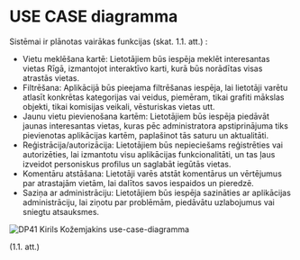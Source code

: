 #  USE CASE diagramma

Sistēmai ir plānotas vairākas funkcijas (skat. 1.1. att.) : 
* Vietu meklēšana kartē: Lietotājiem būs iespēja meklēt interesantas vietas Rīgā, izmantojot interaktīvo karti, kurā būs norādītas visas atrastās vietas.
* Filtrēšana: Aplikācijā būs pieejama filtrēšanas iespēja, lai lietotāji varētu atlasīt konkrētas kategorijas vai veidus, piemēram, tikai grafiti mākslas objekti, tikai komisijas veikali, vēsturiskas vietas utt.
* Jaunu vietu pievienošana kartēm: Lietotājiem būs iespēja piedāvāt jaunas interesantas vietas, kuras pēc administratora apstiprinājuma tiks pievienotas aplikācijas kartēm, paplašinot tās saturu un aktualitāti.
* Reģistrācija/autorizācija: Lietotājiem būs nepieciešams reģistrēties vai autorizēties, lai izmantotu visu aplikācijas funkcionalitāti, un tas ļaus izveidot personiskus profilus un saglabāt iegūtās vietas.
* Komentāru atstāšana: Lietotāji varēs atstāt komentārus un vērtējumus par atrastajām vietām, lai dalītos savos iespaidos un pieredzē.
* Saziņa ar administrāciju: Lietotājiem būs iespēja sazināties ar aplikācijas administrāciju, lai ziņotu par problēmām, piedāvātu uzlabojumus vai sniegtu atsauksmes.

![DP41 Kirils Kožemjakins use-case-diagramma](https://media.discordapp.net/attachments/1210559886694547487/1210561845279330304/dp41-use-case.jpg?ex=65eb0293&is=65d88d93&hm=4cc733473925d70fd21d6ad490b596488cbde75664b8ea741ae1607856fafdac&=&format=webp&width=846&height=662 "DP41 Kirils Kožemjakins use-case-diagramma")

(1.1. att.)